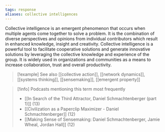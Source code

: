 ```yaml
---
tags: response
aliases: collective intelligences
---
```


Collective intelligence is an emergent phenomenon that occurs when multiple agents come together to solve a problem. It is the combination of diverse perspectives and opinions from individual contributors which result in enhanced knowledge, insight and creativity. Collective intelligence is a powerful tool to facilitate cooperative solutions and generate innovative solutions by leveraging the collective knowledge and experience of the group. It is widely used in organizations and communities as a means to increase collaboration, trust and overall productivity.

> [!example] See also
> [[collective action]], [[network dynamics]], [[systems thinking]], [[sensemaking]], [[emergent property]]

> [!info] Podcasts mentioning this term most frequently
> * [[In Search of the Third Attractor, Daniel Schmachtenberger (part 1)]] (13)
> * [[Civilization as a Paperclip Maximizer - Daniel Schmachtenberger]] (12)
> * [[Making Sense of Sensemaking: Daniel Schmachtenberger, Jamie Wheal, Jordan Hall]] (12)